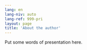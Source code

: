 ```yaml
---
lang: en
lang-niv: auto
lang-ref: 999-pri
layout: page
title: 'About the author'
---
```


Put some words of presentation here.
